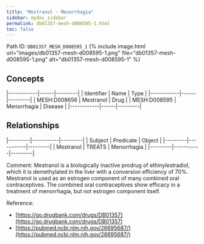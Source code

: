 ```yaml
---
title: "Mestranol - Menorrhagia"
sidebar: mydoc_sidebar
permalink: db01357-mesh-d008595-1.html
toc: false 
---
```



Path ID: `DB01357_MESH_D008595_1`
{% include image.html url="images/db01357-mesh-d008595-1.png" file="db01357-mesh-d008595-1.png" alt="db01357-mesh-d008595-1" %}

## Concepts

|------------|------|---------|
| Identifier | Name | Type    |
|------------|------|---------|
| MESH:D008656 | Mestranol | Drug |
| MESH:D008595 | Menorrhagia | Disease |
|------------|------|---------|

## Relationships

|---------|-----------|---------|
| Subject | Predicate | Object  |
|---------|-----------|---------|
| Mestranol | TREATS | Menorrhagia |
|---------|-----------|---------|

Comment: Mestranol is a biologically inactive prodrug of ethinylestradiol, which it is demethylated in the liver with a conversion efficiency of 70%. Mestranol is used as an estrogen component of many combined oral contraceptives. The combined oral contraceptives show efficacy in a treatment of menorrhagia, but not estrogen component itself.

Reference: 
  - [https://go.drugbank.com/drugs/DB01357](https://go.drugbank.com/drugs/DB01357)
  - [https://pubmed.ncbi.nlm.nih.gov/26695687/](https://pubmed.ncbi.nlm.nih.gov/26695687/)
